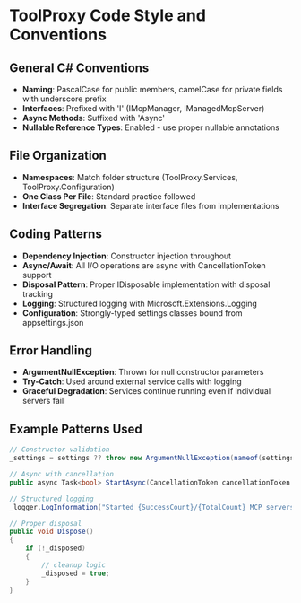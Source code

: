 # ToolProxy Code Style and Conventions

## General C# Conventions
- **Naming**: PascalCase for public members, camelCase for private fields with underscore prefix
- **Interfaces**: Prefixed with 'I' (IMcpManager, IManagedMcpServer)
- **Async Methods**: Suffixed with 'Async'
- **Nullable Reference Types**: Enabled - use proper nullable annotations

## File Organization
- **Namespaces**: Match folder structure (ToolProxy.Services, ToolProxy.Configuration)
- **One Class Per File**: Standard practice followed
- **Interface Segregation**: Separate interface files from implementations

## Coding Patterns
- **Dependency Injection**: Constructor injection throughout
- **Async/Await**: All I/O operations are async with CancellationToken support
- **Disposal Pattern**: Proper IDisposable implementation with disposal tracking
- **Logging**: Structured logging with Microsoft.Extensions.Logging
- **Configuration**: Strongly-typed settings classes bound from appsettings.json

## Error Handling
- **ArgumentNullException**: Thrown for null constructor parameters
- **Try-Catch**: Used around external service calls with logging
- **Graceful Degradation**: Services continue running even if individual servers fail

## Example Patterns Used
```csharp
// Constructor validation
_settings = settings ?? throw new ArgumentNullException(nameof(settings));

// Async with cancellation
public async Task<bool> StartAsync(CancellationToken cancellationToken = default)

// Structured logging
_logger.LogInformation("Started {SuccessCount}/{TotalCount} MCP servers", successCount, totalEnabled);

// Proper disposal
public void Dispose()
{
    if (!_disposed)
    {
        // cleanup logic
        _disposed = true;
    }
}
```